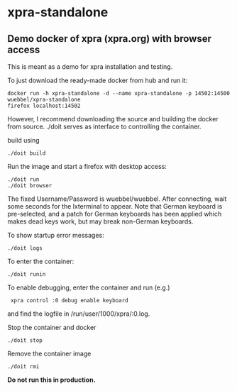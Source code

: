 # xpra-standalone
## Demo docker of xpra (xpra.org) with browser access

This is meant as a demo for xpra installation and testing. 

To just download the ready-made docker from hub and run it:

	docker run -h xpra-standalone -d --name xpra-standalone -p 14502:14500  wuebbel/xpra-standalone
	firefox localhost:14502


However, I recommend downloading the source and building the docker from source.
./doit serves as interface to controlling the container.

build using

	./doit build

Run the image and start a firefox with desktop access:

	./doit run
	./doit browser

The fixed Username/Password is wuebbel/wuebbel. After connecting, wait some seconds for the lxterminal to appear. Note that German keyboard is pre-selected, and a patch for German keyboards has been applied which makes dead keys work, but may break non-German keyboards.


To show startup error messages:

	./doit logs

To enter the container:

	./doit runin

To enable debugging, enter the container and run (e.g.)

	 xpra control :0 debug enable keyboard

and find the logfile in /run/user/1000/xpra/:0.log.

Stop the container and docker

	./doit stop

Remove the container image

	./doit rmi

**Do not run this in production.**
